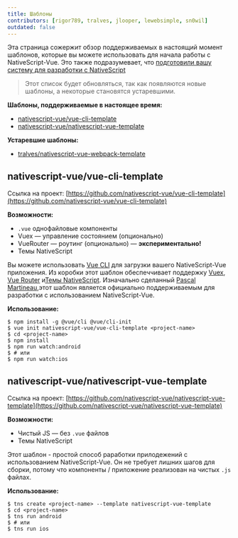 ```yaml
---
title: Шаблоны
contributors: [rigor789, tralves, jlooper, lewebsimple, sn0wil]
outdated: false
---
```


Эта страница сожержит обзор поддерживаемых в настоящий момент шаблонов, которые вы можете использовать для начала работы с NativeScript-Vue. Это также подразумевает, что [подготовили вашу систему для разработки с NativeScript](/ru/docs/getting-started/installation)

> Этот список будет обновляться, так как появляются новые шаблоны, а некоторые становятся устаревшими. 

**Шаблоны, поддерживаемые в настоящее время:**

* [nativescript-vue/vue-cli-template](#nativescript-vuevue-cli-template) 
* [nativescript-vue/nativescript-vue-template](#nativescript-vuenativescript-vue-template) 

**Устаревшие шаблоны:**

* [tralves/nativescript-vue-webpack-template](https://github.com/tralves/nativescript-vue-webpack-template/)

## nativescript-vue/vue-cli-template

Ссылка на проект: [https://github.com/nativescript-vue/vue-cli-template](https://github.com/nativescript-vue/vue-cli-template)

**Возможности:**
* `.vue` однофайловые компоненты 
* Vuex &mdash;  управление состоянием (опционально)
* VueRouter &mdash; роутинг (опционально) &mdash; **экспериментально!**
* Темы NativeScript

Вы можете использовать [Vue CLI](https://github.com/vuejs/vue-cli) для загрузки вашего NativeScript-Vue приложения. Из коробки этот шаблон обеспеччивает поддержку [Vuex](https://vuex.vuejs.org/ru/), [Vue Router](https://github.com/vuejs/vue-router) и[Темы NativeScript](https://docs.nativescript.org/ui/theme). Изначально сделанный [Pascal Martineau](https://github.com/lewebsimple/),этот шаблон является официально поддерживаемым для разработки с использованием NativeScript-Vue.

**Использование:**

```shell
$ npm install -g @vue/cli @vue/cli-init
$ vue init nativescript-vue/vue-cli-template <project-name>
$ cd <project-name>
$ npm install
$ npm run watch:android
$ # или
$ npm run watch:ios
```

## nativescript-vue/nativescript-vue-template

Ссылка на проект: [https://github.com/nativescript-vue/nativescript-vue-template](https://github.com/nativescript-vue/nativescript-vue-template)

**Возможности:**
* Чистый JS &mdash; без `.vue` файлов
* Темы NativeScript

Этот шаблон - простой способ раработки прилодежений с использованием NativeScript-Vue. Он не требует лишних шагов для сборки, потому что компоненты / приложение реализован на чистых `.js` файлах. 

**Использование:**

```shell
$ tns create <project-name> --template nativescript-vue-template
$ cd <project-name>
$ tns run android
$ # или
$ tns run ios
```
